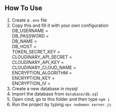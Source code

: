 ## How To Use
1. Create a ```.env``` file
2. Copy this and fill it with your own configuration<br>
   DB_USERNAME =<br>
   DB_PASSWORD = <br>
   DB_NAME =<br>
   DB_HOST =<br>
   TOKEN_SECRET_KEY =<br>
   CLOUDINARY_API_SECRET =<br>
   CLOUDINARY_API_KEY =<br>
   CLOUDINARY_CLOUD_NAME =<br>
   ENCRYPTION_ALGORITHM =<br>
   ENCRYPTION_KEY = <br>
   ENCRYPTION_IV = <br>
3. Create a new database in mysql
4. Import the database from ```database/db.sql```
5. Open cmd, go to this folder and then type ```npm i```
6. Run the project by typing ```npx nodemon server.js```
